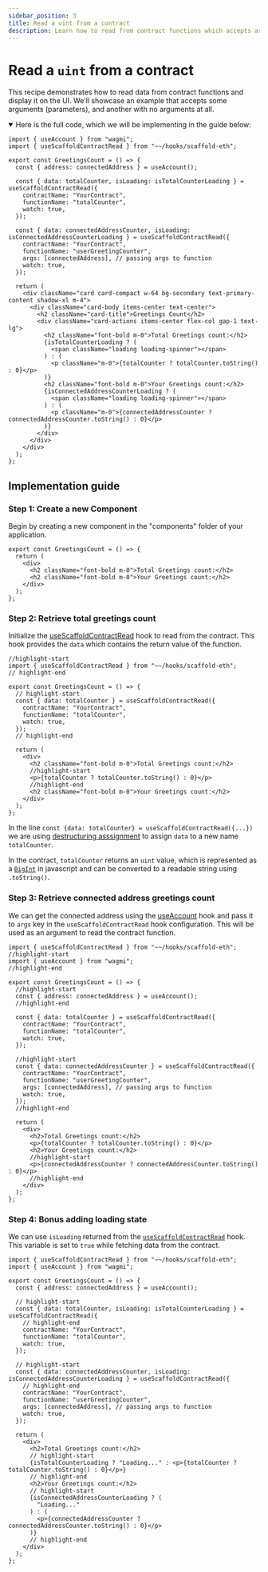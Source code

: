 ```yaml
---
sidebar_position: 3
title: Read a uint from a contract
description: Learn how to read from contract functions which accepts arguments / no arguments and display them on UI.
---
```


# Read a `uint` from a contract

This recipe demonstrates how to read data from contract functions and display it on the UI. We'll showcase an example that accepts some arguments (parameters), and another with no arguments at all.

<details open>
<summary>Here is the full code, which we will be implementing in the guide below:</summary>

```tsx title="components/GreetingsCount.tsx"
import { useAccount } from "wagmi";
import { useScaffoldContractRead } from "~~/hooks/scaffold-eth";

export const GreetingsCount = () => {
  const { address: connectedAddress } = useAccount();

  const { data: totalCounter, isLoading: isTotalCounterLoading } = useScaffoldContractRead({
    contractName: "YourContract",
    functionName: "totalCounter",
    watch: true,
  });

  const { data: connectedAddressCounter, isLoading: isConnectedAddressCounterLoading } = useScaffoldContractRead({
    contractName: "YourContract",
    functionName: "userGreetingCounter",
    args: [connectedAddress], // passing args to function
    watch: true,
  });

  return (
    <div className="card card-compact w-64 bg-secondary text-primary-content shadow-xl m-4">
      <div className="card-body items-center text-center">
        <h2 className="card-title">Greetings Count</h2>
        <div className="card-actions items-center flex-col gap-1 text-lg">
          <h2 className="font-bold m-0">Total Greetings count:</h2>
          {isTotalCounterLoading ? (
            <span className="loading loading-spinner"></span>
          ) : (
            <p className="m-0">{totalCounter ? totalCounter.toString() : 0}</p>
          )}
          <h2 className="font-bold m-0">Your Greetings count:</h2>
          {isConnectedAddressCounterLoading ? (
            <span className="loading loading-spinner"></span>
          ) : (
            <p className="m-0">{connectedAddressCounter ? connectedAddressCounter.toString() : 0}</p>
          )}
        </div>
      </div>
    </div>
  );
};
```

</details>

## Implementation guide

### Step 1: Create a new Component

Begin by creating a new component in the "components" folder of your application.

```tsx title="components/GreetingsCount.tsx"
export const GreetingsCount = () => {
  return (
    <div>
      <h2 className="font-bold m-0">Total Greetings count:</h2>
      <h2 className="font-bold m-0">Your Greetings count:</h2>
    </div>
  );
};
```

### Step 2: Retrieve total greetings count

Initialize the [useScaffoldContractRead](/hooks/useScaffoldContractRead) hook to read from the contract. This hook provides the `data` which contains the return value of the function.

```tsx title="components/GreetingsCount.tsx"
//highlight-start
import { useScaffoldContractRead } from "~~/hooks/scaffold-eth";
// highlight-end

export const GreetingsCount = () => {
  // highlight-start
  const { data: totalCounter } = useScaffoldContractRead({
    contractName: "YourContract",
    functionName: "totalCounter",
    watch: true,
  });
  // highlight-end

  return (
    <div>
      <h2 className="font-bold m-0">Total Greetings count:</h2>
      //highlight-start
      <p>{totalCounter ? totalCounter.toString() : 0}</p>
      //highlight-end
      <h2 className="font-bold m-0">Your Greetings count:</h2>
    </div>
  );
};
```

In the line `const {data: totalCounter} = useScaffoldContractRead({...})` we are using [destructuring asssignment](https://developer.mozilla.org/en-US/docs/Web/JavaScript/Reference/Operators/Destructuring_assignment) to assign `data` to a new name `totalCounter`.

In the contract, `totalCounter` returns an `uint` value, which is represented as a [`BigInt`](https://developer.mozilla.org/en-US/docs/Web/JavaScript/Reference/Global_Objects/BigInt) in javascript and can be converted to a readable string using `.toString()`.

### Step 3: Retrieve connected address greetings count

We can get the connected address using the [useAccount](https://wagmi.sh/react/api/hooks/useAccount) hook and pass it to `args` key in the `useScaffoldContractRead` hook configuration. This will be used as an argument to read the contract function.

```tsx title="components/GreetingsCount.tsx"
import { useScaffoldContractRead } from "~~/hooks/scaffold-eth";
//highlight-start
import { useAccount } from "wagmi";
//highlight-end

export const GreetingsCount = () => {
  //highlight-start
  const { address: connectedAddress } = useAccount();
  //highlight-end

  const { data: totalCounter } = useScaffoldContractRead({
    contractName: "YourContract",
    functionName: "totalCounter",
    watch: true,
  });

  //highlight-start
  const { data: connectedAddressCounter } = useScaffoldContractRead({
    contractName: "YourContract",
    functionName: "userGreetingCounter",
    args: [connectedAddress], // passing args to function
    watch: true,
  });
  //highlight-end

  return (
    <div>
      <h2>Total Greetings count:</h2>
      <p>{totalCounter ? totalCounter.toString() : 0}</p>
      <h2>Your Greetings count:</h2>
      //highlight-start
      <p>{connectedAddressCounter ? connectedAddressCounter.toString() : 0}</p>
      //highlight-end
    </div>
  );
};
```

### Step 4: Bonus adding loading state

We can use `isLoading` returned from the [`useScaffoldContractRead`](/hooks/scaffold-eth#usescaffoldcontractread) hook. This variable is set to `true` while fetching data from the contract.

```tsx title="components/GreetingsCount.tsx"
import { useScaffoldContractRead } from "~~/hooks/scaffold-eth";
import { useAccount } from "wagmi";

export const GreetingsCount = () => {
  const { address: connectedAddress } = useAccount();

  // highlight-start
  const { data: totalCounter, isLoading: isTotalCounterLoading } = useScaffoldContractRead({
    // highlight-end
    contractName: "YourContract",
    functionName: "totalCounter",
    watch: true,
  });

  // highlight-start
  const { data: connectedAddressCounter, isLoading: isConnectedAddressCounterLoading } = useScaffoldContractRead({
    // highlight-end
    contractName: "YourContract",
    functionName: "userGreetingCounter",
    args: [connectedAddress], // passing args to function
    watch: true,
  });

  return (
    <div>
      <h2>Total Greetings count:</h2>
      // highlight-start
      {isTotalCounterLoading ? "Loading..." : <p>{totalCounter ? totalCounter.toString() : 0}</p>}
      // highlight-end
      <h2>Your Greetings count:</h2>
      // highlight-start
      {isConnectedAddressCounterLoading ? (
        "Loading..."
      ) : (
        <p>{connectedAddressCounter ? connectedAddressCounter.toString() : 0}</p>
      )}
      // highlight-end
    </div>
  );
};
```
